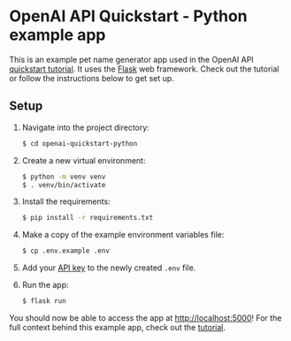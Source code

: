 # OpenAI API Quickstart - Python example app

This is an example pet name generator app used in the OpenAI API [quickstart tutorial](https://beta.openai.com/docs/quickstart). It uses the [Flask](https://flask.palletsprojects.com/en/2.0.x/) web framework. Check out the tutorial or follow the instructions below to get set up.

## Setup

1. Navigate into the project directory:

   ```bash
   $ cd openai-quickstart-python
   ```

2. Create a new virtual environment:

   ```bash
   $ python -m venv venv
   $ . venv/bin/activate
   ```

3. Install the requirements:

   ```bash
   $ pip install -r requirements.txt
   ```

4. Make a copy of the example environment variables file:

   ```bash
   $ cp .env.example .env
   ```

5. Add your [API key](https://beta.openai.com/account/api-keys) to the newly created `.env` file.

6. Run the app:

   ```bash
   $ flask run
   ```

You should now be able to access the app at [http://localhost:5000](http://localhost:5000)! For the full context behind this example app, check out the [tutorial](https://beta.openai.com/docs/quickstart).
